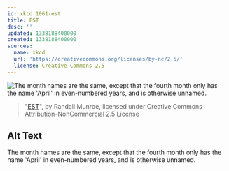```yaml
---
id: xkcd.1061-est
title: EST
desc: ''
updated: 1338188400000
created: 1338188400000
sources:
  name: xkcd
  url: 'https://creativecommons.org/licenses/by-nc/2.5/'
  license: Creative Commons 2.5
---
```

![The month names are the same, except that the fourth month only has the name 'April' in even-numbered years, and is otherwise unnamed.](https://imgs.xkcd.com/comics/est.png)
> "[EST](https://xkcd.com/1061/)", by Randall Munroe, licensed under Creative Commons Attribution-NonCommercial 2.5 License

## Alt Text
The month names are the same, except that the fourth month only has the name 'April' in even-numbered years, and is otherwise unnamed.
